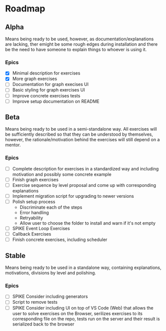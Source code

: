 # Roadmap

## Alpha

Means being ready to be used, however, as documentation/explanations are lacking, ther emight be some rough edges during installation and there be the need to have someone to explain things to whoever is using it.

### Epics

- [x] Minimal description for exercises
- [x] More graph exercises
- [ ] Documentation for graph execises UI
- [ ] Basic styling for graph exercises UI
- [ ] Improve concrete exercises tests
- [ ] Improve setup documentation on README

## Beta

Means being ready to be used in a semi-standalone way. All exercises will be sufficiently described so that they can be understood by themselves, however, the rationale/motivation behind the exercises will still depend on a mentor.

### Epics

- [ ] Complete description for exercises in a standardized way and including motivation and possibly some concrete example
- [ ] Finish graph exercises
- [ ] Exercise sequence by level proposal and come up with corresponding explanations
- [ ] Implement migration script for upgrading to newer versions
- [ ] Polish setup process
  - Discriminate each of the steps
  - Error handling
  - Retryability
  - Allow user to choose the folder to install and warn if it's not empty
- [ ] SPIKE Event Loop Exercises
- [ ] Callback Exercises
- [ ] Finish concrete exercises, including scheduler

## Stable

Means being ready to be used in a standalone way, containing explanations, motivations, divisions by level and polishing.

### Epics

- [ ] SPIKE Consider including generators
- [ ] Script to remove tests
- [ ] SPIKE Consider including UI on top of VS Code (Web) that allows the user to solve exercises on the Browser, serilizes exercises to its corresponding file on the repo, tests run on the server and their result is serialized back to the browser
